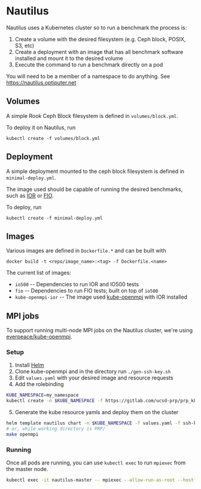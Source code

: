 Nautilus
========

Nautilus uses a Kubernetes cluster so to run a benchmark the process is:
1. Create a volume with the desired filesystem (e.g. Ceph block, POSIX, S3, etc)
2. Create a deployment with an image that has all benchmark software installed and mount it to the desired volume
3. Execute the command to run a benchmark directly on a pod

You will need to be a member of a namespace to do anything. See https://nautilus.optiputer.net

## Volumes

A simple Rook Ceph Block filesystem is defined in `volumes/block.yml`.

To deploy it on Nautilus, run
```
kubectl create -f volumes/block.yml
```

## Deployment

A simple deployment mounted to the ceph block filesystem is defined in `minimal-deploy.yml`.

The image used should be capable of running the desired benchmarks, such as [IOR] or [FIO].

To deploy, run
```
kubectl create -f minimal-deploy.yml
```

## Images

Various images are defined in `Dockerfile.*` and can be built with
```
docker build -t <repo/image_name>:<tag> -f Dockerfile.<name>
```

The current list of images:
- `io500` -- Dependencies to run IOR and IO500 tests
- `fio` -- Dependencies to run FIO tests; built on top of `io500`
- `kube-openmpi-ior` -- The image used [kube-openmpi] with IOR installed

## MPI jobs

To support running multi-node MPI jobs on the Nautilus cluster, we're using [everpeace/kube-openmpi][kube-openmpi].

### Setup

1. Install [Helm](https://helm.sh/docs/intro/quickstart/)
2. Clone kube-openmpi and in the directory run `./gen-ssh-key.sh`
3. Edit `values.yaml` with your desired image and resource requests
4. Add the rolebinding
  ```sh
  KUBE_NAMESPACE=my_namespace
  kubectl create -n $KUBE_NAMESPACE -f https://gitlab.com/ucsd-prp/prp_k8s_config/-/raw/master/mpi/rolebindings.yaml
  ```
5. Generate the kube resource yamls and deploy them on the cluster
  ```sh
  helm template nautilus chart -n $KUBE_NAMESPACE -f values.yaml -f ssh-key.yaml | kubectl -n $KUBE_NAMESPACE create -f -
  # or, while working directory is PRP/
  make openmpi
  ```

### Running

Once all pods are running, you can use `kubectl exec` to run `mpiexec` from the master node.
```sh
kubectl exec -it nautilus-master -- mpiexec --allow-run-as-root --hostfile /kube-openmpi/generated/hostfile --display-map -n 4 -npernode 1 ior
```

<!-- Links -->
[ior]: https://github.com/hpc/ior
[fio]: https://fio.readthedocs.io/en/latest/fio_doc.html#job-file-format
[io500]: https://www.vi4io.org/io500/
[kube-openmpi]: https://github.com/everpeace/kube-openmpi
